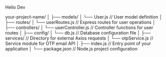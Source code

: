 Hello Dev

<!-- Project Structure -->
your-project-name/
│
├── models/
│   └── User.js            // User model definition
│
├── routes/
│   └── userRoutes.js      // Express routes for user operations
│
├── controllers/
│   └── userController.js  // Controller functions for user routes
│
├── config/
│   └── db.js              // Database configuration file
│
├── services/              // Directory for external Axios requests
│   └── otpService.js      // Service module for OTP email API
│
├── index.js               // Entry point of your application
│
└── package.json           // Node.js project configuration